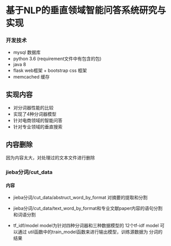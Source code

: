 # 基于NLP的垂直领域智能问答系统研究与实现
### 开发技术
- mysql 数据库
- python 3.6  (requirement文件中有包含的包)
- java 8
- flask web框架 + bootstrap css 框架
- memcached 缓存



## 实现内容
- 对分词器性能的比较
- 实现了4种分词器模型
- 针对电商领域的智能问答
- 针对专业领域的垂直搜索


## 内容删除
因为内容太大，对处理过的文本文件进行删除
### jieba分词/cut_data
#### 内容
- jieba分词/cut_data/abstruct_word_by_format 对摘要的提取和分割
- jieba分词/cut_data/text_word_by_format和专业文献paper内容的语句分割和词语分割


- tf_idf/model
model为针对四种分词器和三种数据模型的 12个tf-idf model
可以通过 util函数中的train_model函数来进行输出模型，训练源数据为
分词的结果
















